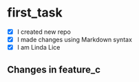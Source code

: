 # first_task

- [x] I created new repo
- [x] I made changes using Markdown syntax
- [x] I am Linda Lice
## Changes in feature_c
